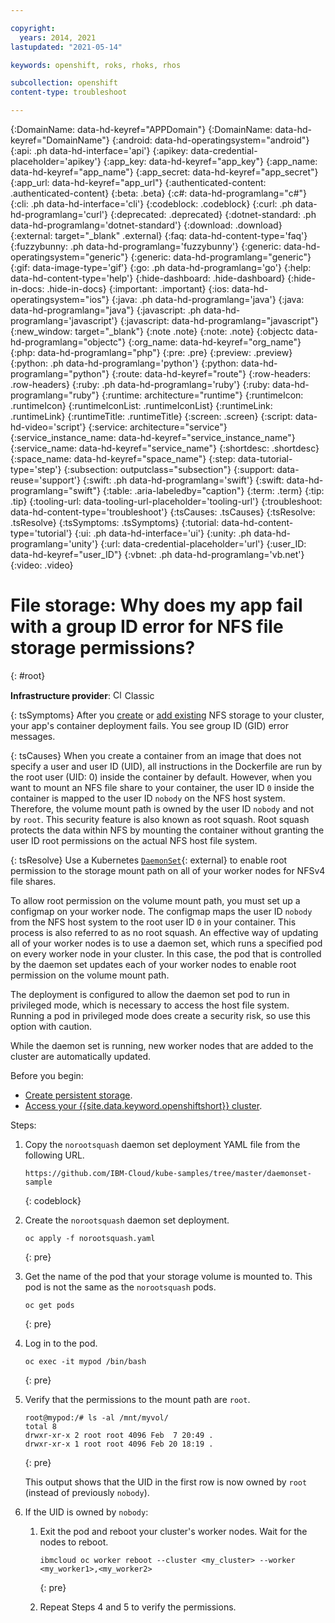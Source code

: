 ```yaml
---

copyright:
  years: 2014, 2021
lastupdated: "2021-05-14"

keywords: openshift, roks, rhoks, rhos

subcollection: openshift
content-type: troubleshoot

---
```


{:DomainName: data-hd-keyref="APPDomain"}
{:DomainName: data-hd-keyref="DomainName"}
{:android: data-hd-operatingsystem="android"}
{:api: .ph data-hd-interface='api'}
{:apikey: data-credential-placeholder='apikey'}
{:app_key: data-hd-keyref="app_key"}
{:app_name: data-hd-keyref="app_name"}
{:app_secret: data-hd-keyref="app_secret"}
{:app_url: data-hd-keyref="app_url"}
{:authenticated-content: .authenticated-content}
{:beta: .beta}
{:c#: data-hd-programlang="c#"}
{:cli: .ph data-hd-interface='cli'}
{:codeblock: .codeblock}
{:curl: .ph data-hd-programlang='curl'}
{:deprecated: .deprecated}
{:dotnet-standard: .ph data-hd-programlang='dotnet-standard'}
{:download: .download}
{:external: target="_blank" .external}
{:faq: data-hd-content-type='faq'}
{:fuzzybunny: .ph data-hd-programlang='fuzzybunny'}
{:generic: data-hd-operatingsystem="generic"}
{:generic: data-hd-programlang="generic"}
{:gif: data-image-type='gif'}
{:go: .ph data-hd-programlang='go'}
{:help: data-hd-content-type='help'}
{:hide-dashboard: .hide-dashboard}
{:hide-in-docs: .hide-in-docs}
{:important: .important}
{:ios: data-hd-operatingsystem="ios"}
{:java: .ph data-hd-programlang='java'}
{:java: data-hd-programlang="java"}
{:javascript: .ph data-hd-programlang='javascript'}
{:javascript: data-hd-programlang="javascript"}
{:new_window: target="_blank"}
{:note .note}
{:note: .note}
{:objectc data-hd-programlang="objectc"}
{:org_name: data-hd-keyref="org_name"}
{:php: data-hd-programlang="php"}
{:pre: .pre}
{:preview: .preview}
{:python: .ph data-hd-programlang='python'}
{:python: data-hd-programlang="python"}
{:route: data-hd-keyref="route"}
{:row-headers: .row-headers}
{:ruby: .ph data-hd-programlang='ruby'}
{:ruby: data-hd-programlang="ruby"}
{:runtime: architecture="runtime"}
{:runtimeIcon: .runtimeIcon}
{:runtimeIconList: .runtimeIconList}
{:runtimeLink: .runtimeLink}
{:runtimeTitle: .runtimeTitle}
{:screen: .screen}
{:script: data-hd-video='script'}
{:service: architecture="service"}
{:service_instance_name: data-hd-keyref="service_instance_name"}
{:service_name: data-hd-keyref="service_name"}
{:shortdesc: .shortdesc}
{:space_name: data-hd-keyref="space_name"}
{:step: data-tutorial-type='step'}
{:subsection: outputclass="subsection"}
{:support: data-reuse='support'}
{:swift: .ph data-hd-programlang='swift'}
{:swift: data-hd-programlang="swift"}
{:table: .aria-labeledby="caption"}
{:term: .term}
{:tip: .tip}
{:tooling-url: data-tooling-url-placeholder='tooling-url'}
{:troubleshoot: data-hd-content-type='troubleshoot'}
{:tsCauses: .tsCauses}
{:tsResolve: .tsResolve}
{:tsSymptoms: .tsSymptoms}
{:tutorial: data-hd-content-type='tutorial'}
{:ui: .ph data-hd-interface='ui'}
{:unity: .ph data-hd-programlang='unity'}
{:url: data-credential-placeholder='url'}
{:user_ID: data-hd-keyref="user_ID"}
{:vbnet: .ph data-hd-programlang='vb.net'}
{:video: .video}
 

# File storage: Why does my app fail with a group ID error for NFS file storage permissions?
{: #root}

**Infrastructure provider**: <img src="../../images/icon-classic.png" alt="Classic infrastructure provider icon" width="15" style="width:15px; border-style: none"/> Classic

{: tsSymptoms}
After you [create](/docs/containers?topic=containers-file_storage#add_file) or [add existing](/docs/containers?topic=containers-file_storage#existing_file) NFS storage to your cluster, your app's container deployment fails. You see group ID (GID) error messages.

{: tsCauses}
When you create a container from an image that does not specify a user and user ID (UID), all instructions in the Dockerfile are run by the root user (UID: 0) inside the container by default. However, when you want to mount an NFS file share to your container, the user ID `0` inside the container is mapped to the user ID `nobody` on the NFS host system. Therefore, the volume mount path is owned by the user ID `nobody` and not by `root`. This security feature is also known as root squash. Root squash protects the data within NFS by mounting the container without granting the user ID root permissions on the actual NFS host file system.

{: tsResolve}
Use a Kubernetes [`DaemonSet`](https://kubernetes.io/docs/concepts/workloads/controllers/daemonset/){: external} to enable root permission to the storage mount path on all of your worker nodes for NFSv4 file shares.

To allow root permission on the volume mount path, you must set up a configmap on your worker node. The configmap maps the user ID `nobody` from the NFS host system to the root user ID `0` in your container. This process is also referred to as no root squash. An effective way of updating all of your worker nodes is to use a daemon set, which runs a specified pod on every worker node in your cluster. In this case, the pod that is controlled by the daemon set updates each of your worker nodes to enable root permission on the volume mount path.

The deployment is configured to allow the daemon set pod to run in privileged mode, which is necessary to access the host file system. Running a pod in privileged mode does create a security risk, so use this option with caution.

While the daemon set is running, new worker nodes that are added to the cluster are automatically updated.

Before you begin:

* [Create persistent storage](/docs/containers?topic=containers-file_storage#add_file).
* [Access your {{site.data.keyword.openshiftshort}} cluster](/docs/openshift?topic=openshift-access_cluster).

Steps:

1.  Copy the `norootsquash` daemon set deployment YAML file from the following URL.

    ```
    https://github.com/IBM-Cloud/kube-samples/tree/master/daemonset-sample
    ```
    {: codeblock}

2.  Create the `norootsquash` daemon set deployment.

    ```
    oc apply -f norootsquash.yaml
    ```
    {: pre}

3.  Get the name of the pod that your storage volume is mounted to. This pod is not the same as the `norootsquash`  pods.

    ```
    oc get pods
    ```
    {: pre}

4.  Log in to the pod.

    ```
    oc exec -it mypod /bin/bash
    ```
    {: pre}

5.  Verify that the permissions to the mount path are `root`.

    ```
    root@mypod:/# ls -al /mnt/myvol/
    total 8
    drwxr-xr-x 2 root root 4096 Feb  7 20:49 .
    drwxr-xr-x 1 root root 4096 Feb 20 18:19 .
    ```
    {: pre}

    This output shows that the UID in the first row is now owned by `root` (instead of previously `nobody`).

6.  If the UID is owned by `nobody`:

    1. Exit the pod and reboot your cluster's worker nodes. Wait for the nodes to reboot.

       ```
       ibmcloud oc worker reboot --cluster <my_cluster> --worker <my_worker1>,<my_worker2>
       ```
       {: pre}

    2. Repeat Steps 4 and 5 to verify the permissions.


</staging>
